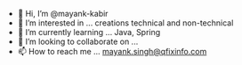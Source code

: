 - 👋 Hi, I’m @mayank-kabir
- 👀 I’m interested in ... creations technical and non-technical
- 🌱 I’m currently learning ... Java, Spring
- 💞️ I’m looking to collaborate on ... 
- 📫 How to reach me ... mayank.singh@qfixinfo.com

<!---
mayank-kabir/mayank-kabir is a ✨ special ✨ repository because its `README.md` (this file) appears on your GitHub profile.
You can click the Preview link to take a look at your changes.
--->

